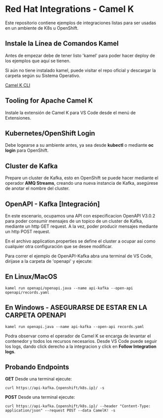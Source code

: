# Red Hat Integrations - Camel K

Este repositorio contiene ejemplos de integraciones listas para ser usadas en un ambiente de K8s u OpenShift.

## Instale la Línea de Comandos Kamel

Antes de empezar debe de tener listo 'kamel' para poder hacer deploy de los ejemplos que aquí se tienen.

Si aún no tiene instalado kamel, puede visitar el repo oficial y descargar la carpeta según su Sistema Operativo.

[Camel K CLI](https://github.com/apache/camel-k/releases)

## Tooling for Apache Camel K

Instale la extensión de Camel K para VS Code desde el menú de Extensiones.

## Kubernetes/OpenShift Login

Debe logearse a su ambiente antes, ya sea desde **kubectl** o mediante **oc login** para OpenShift.

## Cluster de Kafka

Prepare un cluster de Kafka, esto en OpenShift se puede hacer mediante el operador **AMQ Streams**, creando una nueva instancia de Kafka, asegúrese de anotar el nombre del cluster.

## OpenAPI - Kafka [Integración]

En este escenario, ocupamos una API con especificacion OpenAPI V3.0.2 para poder consumir mensajes de un topico de un cluster de Kafka, mediante un http GET request.
A la vez, poder producir mensajes mediante un http POST request.

En el archivo application.properties se define el cluster a ocupar así como cualquier otra configuración que se desee modificar.

Para correr el ejemplo de OpenAPI-Kafka abra una terminal de VS Code, dirijase a la carpeta de 'openapi' y ejecute:

## En Linux/MacOS
```kamel run openapi/openapi.java --name api-kafka --open-api openapi/records.yaml```

## En Windows - ASEGURARSE DE ESTAR EN LA CARPETA OPENAPI
```kamel run openapi.java --name api-kafka --open-api records.yaml```

Podra observar como el operador de Camel K se encarga de levantar el contenedor y todos los recursos necesarios. Desde VS Code puede seguir los logs, dando click derecho a la integracion y click en **Follow Integration logs**.

## Probando Endpoints

**GET**
Desde una terminal ejecute:

```curl https://api-kafka.{openshift/k8s.ip}/ -s```

**POST**
Desde una terminal ejecute:

```curl https://api-kafka.{openshift/k8s.ip}/ --header "Content-Type: application/json" --request POST --data CamelK! -s```